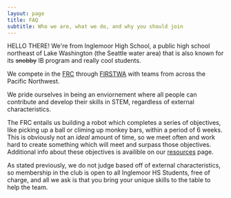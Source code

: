 ```yaml
---
layout: page
title: FAQ
subtitle: Who we are, what we do, and why you should join
---
```


HELLO THERE! We're from Inglemoor High School, a public high school northeast of Lake Washington (the Seattle water area) that is also known for its ~~snobby~~ IB program and really cool students.

We compete in the [FRC](https://www.firstinspires.org/robotics/frc) through [FIRSTWA](https://firstwa.org/) with teams from across the Pacific Northwest.  

We pride ourselves in being an enviornement where all people can contribute and develop their skills in STEM, regardless of external characteristics.  

The FRC entails us building a robot which completes a series of objectives, like picking up a ball or climing up monkey bars, within a period of 6 weeks. This is obviously not an *ideal* amount of time, so we meet often and work hard to create something which will meet and surpass those objectives. Additional info about these objectives is availible on our [resources](resources) page.   

As stated previously, we do not judge based off of external characteristics, so membership in the club is open to all Inglemoor HS Students, free of charge, and all we ask is that you bring your unique skills to the table to help the team.

